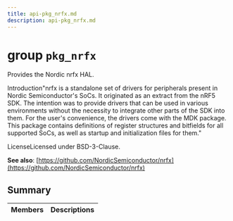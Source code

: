 ```yaml
---
title: api-pkg_nrfx.md
description: api-pkg_nrfx.md
---
```

# group `pkg_nrfx` 

Provides the Nordic nrfx HAL.

Introduction"nrfx is a standalone set of drivers for peripherals present in Nordic Semiconductor's SoCs. It originated as an extract from the nRF5 SDK. The intention was to provide drivers that can be used in various environments without the necessity to integrate other parts of the SDK into them. For the user's convenience, the drivers come with the MDK package. This package contains definitions of register structures and bitfields for all supported SoCs, as well as startup and initialization files for them."

LicenseLicensed under BSD-3-Clause.

**See also**: [https://github.com/NordicSemiconductor/nrfx](https://github.com/NordicSemiconductor/nrfx)

## Summary

 Members                        | Descriptions                                
--------------------------------|---------------------------------------------

